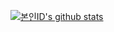 [![본인ID's github stats](https://github-readme-stats.vercel.app/api/top-langs/?username=kwak513&show_icons=true&hide_border=true&title_color=004386&icon_color=004386&layout=compact)](https://github.com/kwak513)
